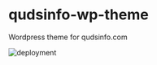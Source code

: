 # qudsinfo-wp-theme
Wordpress theme for qudsinfo.com

![deployment](https://github.com/halathamneh/qudsinfo-wp-theme/workflows/deployment/badge.svg)
